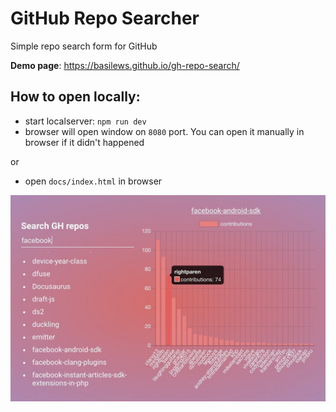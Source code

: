 # GitHub Repo Searcher
Simple repo search form for GitHub

**Demo page**: https://basilews.github.io/gh-repo-search/

## How to open locally:
- start localserver: `npm run dev`
- browser will open window on `8080` port. You can open it manually in browser if it didn't happened

or

- open `docs/index.html` in browser

![image of project](./docs/img/screenshot.jpg)
